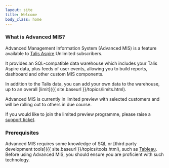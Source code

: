 ```yaml
---
layout: site
title: Welcome
body_class: home
---
```


### What is Advanced MIS?

Advanced Management Information System (Advanced MIS) is a feature available to [Talis Aspire](https://www.talis.com) Unlimited subscribers.

It provides an SQL-compatible data warehouse which includes your Talis Aspire data, plus feeds of user events, allowing you to build reports, dashboard and other custom MIS components.

In addition to the Talis data, you can add your own data to the warehouse, up to an overall [limit]({{ site.baseurl }}/topics/limits.html).

Advanced MIS is currently in limited preview with selected customers and will be rolling out to others in due course.

If you would like to join the limited preview programme, please raise a [support ticket](https://support.talis.com).

### Prerequisites

Advanced MIS requires some knowledge of SQL or [third party development tools]({{ site.baseurl }}/topics/tools.html), such as [Tableau](https://www.tableau.com). Before using Advanced MIS, you should ensure you are proficient with such technology.



